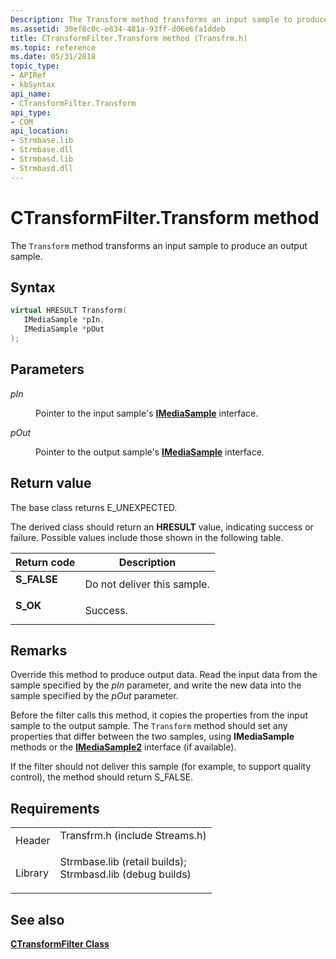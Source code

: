 ```yaml
---
Description: The Transform method transforms an input sample to produce an output sample.
ms.assetid: 30ef8c0c-e834-481a-93ff-d06e6fa1ddeb
title: CTransformFilter.Transform method (Transfrm.h)
ms.topic: reference
ms.date: 05/31/2018
topic_type: 
- APIRef
- kbSyntax
api_name: 
- CTransformFilter.Transform
api_type: 
- COM
api_location: 
- Strmbase.lib
- Strmbase.dll
- Strmbasd.lib
- Strmbasd.dll
---
```


# CTransformFilter.Transform method

The `Transform` method transforms an input sample to produce an output sample.

## Syntax


```C++
virtual HRESULT Transform(
   IMediaSample *pIn,
   IMediaSample *pOut
);
```



## Parameters

<dl> <dt>

*pIn* 
</dt> <dd>

Pointer to the input sample's [**IMediaSample**](/windows/desktop/api/Strmif/nn-strmif-imediasample) interface.

</dd> <dt>

*pOut* 
</dt> <dd>

Pointer to the output sample's [**IMediaSample**](/windows/desktop/api/Strmif/nn-strmif-imediasample) interface.

</dd> </dl>

## Return value

The base class returns E\_UNEXPECTED.

The derived class should return an **HRESULT** value, indicating success or failure. Possible values include those shown in the following table.



| Return code                                                                             | Description                            |
|-----------------------------------------------------------------------------------------|----------------------------------------|
| <dl> <dt>**S\_FALSE**</dt> </dl> | Do not deliver this sample.<br/> |
| <dl> <dt>**S\_OK**</dt> </dl>    | Success.<br/>                    |



 

## Remarks

Override this method to produce output data. Read the input data from the sample specified by the *pIn* parameter, and write the new data into the sample specified by the *pOut* parameter.

Before the filter calls this method, it copies the properties from the input sample to the output sample. The `Transform` method should set any properties that differ between the two samples, using **IMediaSample** methods or the [**IMediaSample2**](/windows/desktop/api/Strmif/nn-strmif-imediasample2) interface (if available).

If the filter should not deliver this sample (for example, to support quality control), the method should return S\_FALSE.

## Requirements



|                    |                                                                                                                                                                                            |
|--------------------|--------------------------------------------------------------------------------------------------------------------------------------------------------------------------------------------|
| Header<br/>  | <dl> <dt>Transfrm.h (include Streams.h)</dt> </dl>                                                                                  |
| Library<br/> | <dl> <dt>Strmbase.lib (retail builds); </dt> <dt>Strmbasd.lib (debug builds)</dt> </dl> |



## See also

<dl> <dt>

[**CTransformFilter Class**](ctransformfilter.md)
</dt> </dl>

 

 




